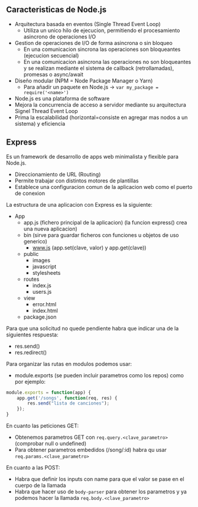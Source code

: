 ## Caracteristicas de Node.js
- Arquitectura basada en eventos (Single Thread Event Loop)
	- Utiliza un unico hilo de ejecucion, permitiendo el procesamiento asincrono de operaciones I/O
- Gestion de operaciones de I/O de forma asincrona o sin bloqueo
	- En una comunicacion sincrona las operaciones son bloqueantes (ejecucion secuencial)
	- En una comunicacion asincrona las operaciones no son bloqueantes y se realizan mediante el sistema de callback (retrollamadas), promesas o async/await
- Diseño modular (NPM = Node Package Manager o Yarn)
	- Para añadir un paquete en Node.js -> `var my_package = require('<name>')`
- Node.js es una plataforma de software
- Mejora la concurrencia de acceso a servidor mediante su arquitectura Signel Thread Event Loop
- Prima la escalabilidad (horizontal=consiste en agregar mas nodos a un sistema) y eficiencia

## Express
Es un framework de desarrollo de apps web minimalista y flexible para Node.js.
- Direccionamiento de URL (Routing)
- Permite trabajar con distintos motores de plantillas
- Establece una configuracion comun de la aplicacion web como el puerto de conexion

La estructura de una aplicacion con Express es la siguiente:
- App
	- app.js (fichero principal de la aplicacion) (la funcion express() crea una nueva aplicacion)
	- bin (sirve para guardar ficheros con funciones u objetos de uso generico)
		- www.js (app.set(clave, valor) y app.get(clave))
	- public
		- images
		- javascript
		- stylesheets
	- routes
		- index.js
		- users.js
	- view
		- error.html
		- index.html
	- package.json


Para que una solicitud no quede pendiente habra que indicar una de la siguientes respuesta:
- res.send()
- res.redirect()

Para organizar las rutas en modulos podemos usar:
- module.exports (se pueden incluir parametros como los repos) como por ejemplo:
```javascript
module.exports = function(app) {
	app.get('/songs', function(req, res) {
		res.send("lista de canciones");
	});
}
```

En cuanto las peticiones GET:
- Obtenemos parametros GET con `req.query.<clave_parametro>` (comprobar null o undefined)
- Para obtener parametros embedidos (/song/:id) habra qu usar `req.params.<clave_parametro>`

En cuanto a las POST:
- Habra que definir los inputs con name para que el valor se pase en el cuerpo de la llamada
- Habra que hacer uso de `body-parser` para obtener los parametros y ya podemos hacer la llamada `req.body.<clave_parametro>`